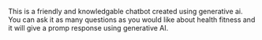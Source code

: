 This is a friendly and knowledgable chatbot created using generative ai. You can ask it as many questions as you would like about health fitness and it will give a promp response using generative AI.
